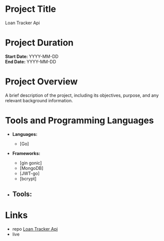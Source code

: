
# Project Title
Loan Tracker Api

# Project Duration
**Start Date:** YYYY-MM-DD  
**End Date:** YYYY-MM-DD

# Project Overview
A brief description of the project, including its objectives, purpose, and any relevant background information.

# Tools and Programming Languages
- **Languages:** 
  - [Go]

- **Frameworks:** 
  - [gin gonic]
  - [MongoDB]
  - [JWT-go]
  - [bcrypt]

- **Tools:** 
  -
# Links
- repo [Loan Tracker Api](https://github.com/yesetoda/Loan-Tracker-Api)
- live 
